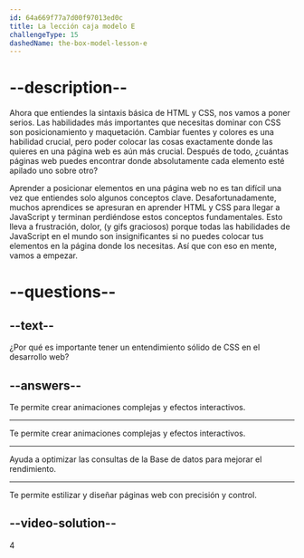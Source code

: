 ```yaml
---
id: 64a669f77a7d00f97013ed0c
title: La lección caja modelo E
challengeType: 15
dashedName: the-box-model-lesson-e
--- 
```

# --description--

Ahora que entiendes la sintaxis básica de HTML y CSS, nos vamos a poner serios. Las habilidades más importantes que necesitas dominar con CSS son posicionamiento y maquetación. Cambiar fuentes y colores es una habilidad crucial, pero poder colocar las cosas exactamente donde las quieres en una página web es aún más crucial. Después de todo, ¿cuántas páginas web puedes encontrar donde absolutamente cada elemento esté apilado uno sobre otro?

Aprender a posicionar elementos en una página web no es tan difícil una vez que entiendes solo algunos conceptos clave. Desafortunadamente, muchos aprendices se apresuran en aprender HTML y CSS para llegar a JavaScript y terminan perdiéndose estos conceptos fundamentales. Esto lleva a frustración, dolor, (y gifs graciosos) porque todas las habilidades de JavaScript en el mundo son insignificantes si no puedes colocar tus elementos en la página donde los necesitas. Así que con eso en mente, vamos a empezar.

# --questions--

## --text--

¿Por qué es importante tener un entendimiento sólido de CSS en el desarrollo web?

## --answers--

Te permite crear animaciones complejas y efectos interactivos.

---

Te permite crear animaciones complejas y efectos interactivos.

---

Ayuda a optimizar las consultas de la Base de datos para mejorar el rendimiento.

---

Te permite estilizar y diseñar páginas web con precisión y control.


## --video-solution--

4

